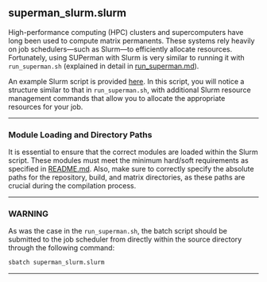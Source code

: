 ## superman_slurm.slurm

High-performance computing (HPC) clusters and supercomputers have long been used to compute matrix permanents. These systems rely heavily on job schedulers—such as Slurm—to efficiently allocate resources. Fortunately, using SUPerman with Slurm is very similar to running it with `run_superman.sh` (explained in detail in [run_superman.md](run_superman.md)).

An example Slurm script is provided [here](../superman_slurm.slurm). In this script, you will notice a structure similar to that in `run_superman.sh`, with additional Slurm resource management commands that allow you to allocate the appropriate resources for your job.

---

### Module Loading and Directory Paths

It is essential to ensure that the correct modules are loaded within the Slurm script. These modules must meet the minimum hard/soft requirements as specified in [README.md](../README.md). Also, make sure to correctly specify the absolute paths for the repository, build, and matrix directories, as these paths are crucial during the compilation process.

---

### WARNING

As was the case in the `run_superman.sh`, the batch script should be submitted to the job scheduler from directly within the source directory through the following command:
```bash
sbatch superman_slurm.slurm
```

---